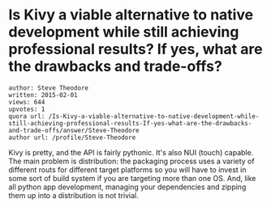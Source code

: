 # Is Kivy a viable alternative to native development while still achieving professional results? If yes, what are the drawbacks and trade-offs?

	author: Steve Theodore
	written: 2015-02-01
	views: 644
	upvotes: 1
	quora url: /Is-Kivy-a-viable-alternative-to-native-development-while-still-achieving-professional-results-If-yes-what-are-the-drawbacks-and-trade-offs/answer/Steve-Theodore
	author url: /profile/Steve-Theodore


Kivy is pretty, and the API is fairly pythonic. It's also NUI (touch) capable. The main problem is distribution: the packaging process uses a variety of different routs for different target platforms so you will have to invest in some sort of build system if you are targeting more than one OS. And, like all python app development, managing your dependencies and zipping them up into a distribution is not trivial.

